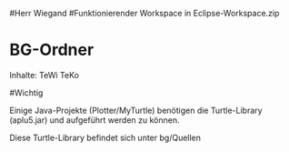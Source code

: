 #Herr Wiegand
#Funktionierender Workspace in Eclipse-Workspace.zip

# BG-Ordner
Inhalte:
TeWi
TeKo

#Wichtig

Einige Java-Projekte (Plotter/MyTurtle) benötigen die Turtle-Library (aplu5.jar) und aufgeführt werden zu können.

Diese Turtle-Library befindet sich unter bg/Quellen
